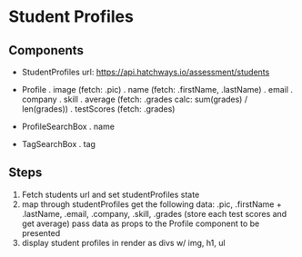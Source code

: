 # Student Profiles

## Components

- StudentProfiles
  url: https://api.hatchways.io/assessment/students

- Profile
  . image (fetch: .pic)
  . name (fetch: .firstName, .lastName)
  . email
  . company
  . skill
  . average (fetch: .grades calc: sum(grades) / len(grades))
  . testScores (fetch: .grades)

- ProfileSearchBox
  . name

- TagSearchBox
  . tag

## Steps

1. Fetch students url and set studentProfiles state
2. map through studentProfiles get the following data:
   .pic, .firstName + .lastName, .email, .company, .skill, .grades (store each test scores and get average)
   pass data as props to the Profile component to be presented
3. display student profiles in render as divs w/ img, h1, ul
